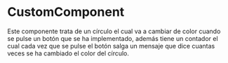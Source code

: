# CustomComponent
Este componente trata de un círculo el cual va a cambiar de color cuando se pulse un botón que se ha implementado, además 
tiene un contador el cual cada vez que se pulse el botón salga un mensaje que dice cuantas veces se ha cambiado el color
del círculo.
